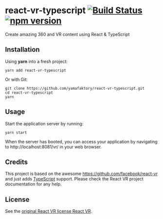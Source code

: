 # react-vr-typescript [![Build Status](https://travis-ci.org/yamafaktory/react-vr-typescript.svg?branch=master)](https://travis-ci.org/yamafaktory/react-vr-typescript) [![npm version](https://img.shields.io/npm/v/react-vr-typescript.svg?style=flat)](https://www.npmjs.com/package/shrimpit) 

Create amazing 360 and VR content using React & TypeScript

## Installation

Using **yarn** into a fresh project:

```shell
yarn add react-vr-typescript
```

Or with Git:

```shell
git clone https://github.com/yamafaktory/react-vr-typescript.git
cd react-vr-typescript
yarn
```

## Usage

Start the application server by running:

```shell
yarn start
```

When the server has booted, you can access your application by navigating to http://localhost:8081/vr/ in your web browser.

## Credits

This project is based on the awesome https://github.com/facebook/react-vr and just adds [TypeScript](https://www.typescriptlang.org) support. Please check the React VR project documentation for any help.

## License

See the [original React VR license React VR](https://github.com/facebook/react-vr#license).
